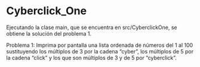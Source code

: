 # Cyberclick_One

Ejecutando la clase main, que se encuentra en src/CyberclickOne, se obtiene la solución del problema 1.

Problema 1: Imprima por pantalla una lista ordenada de números del 1 al 100 sustituyendo los múltiplos de 3 por la cadena “cyber”, los múltiplos de 5 por la cadena “click” y los que son múltiplos de 3 y de 5 por “cyberclick”.
